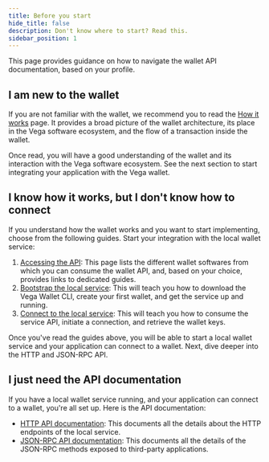 ```yaml
---
title: Before you start
hide_title: false
description: Don't know where to start? Read this.
sidebar_position: 1
---
```



This page provides guidance on how to navigate the wallet API documentation, based on your profile.

## I am new to the wallet
If you are not familiar with the wallet, we recommend you to read the [How it works](how-it-works) page. It provides a broad picture of the wallet architecture, its place in the Vega software ecosystem, and the flow of a transaction inside the wallet.

Once read, you will have a good understanding of the wallet and its interaction with the Vega software ecosystem. See the next section to start integrating your application with the Vega wallet.

## I know how it works, but I don't know how to connect
If you understand how the wallet works and you want to start implementing, choose from the following guides. Start your integration with the local wallet service:

1. [Accessing the API](./accessing-api): This page lists the different wallet softwares from which you can consume the wallet API, and, based on your choice, provides links to dedicated guides.
2. [Bootstrap the local service](./how-to/bootstrap-local-service): This will teach you how to download the Vega Wallet CLI, create your first wallet, and get the service up and running.
3. [Connect to the local service](./how-to/connect-to-local-service): This will teach you how to consume the service API, initiate a connection, and retrieve the wallet keys.

Once you've read the guides above, you will be able to start a local wallet service and your application can connect to a wallet. Next, dive deeper into the HTTP and JSON-RPC API.

## I just need the API documentation
If you have a local wallet service running, and your application can connect to a wallet, you're all set up. Here is the API documentation:

- [HTTP API documentation](./reference/local-service/wallet-api.info.mdx): This documents all the details about the HTTP endpoints of the local service.
- [JSON-RPC API documentation](./reference/core/json-rpc.md): This documents all the details of the JSON-RPC methods exposed to third-party applications.
